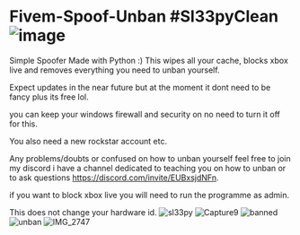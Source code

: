 # Fivem-Spoof-Unban  #Sl33pyClean                                            ![image](https://user-images.githubusercontent.com/116701630/198017571-2b5e803e-a037-4547-8796-50d45ec2a835.png)

Simple Spoofer Made with Python :) This wipes all your cache, blocks xbox live and removes everything you need to unban yourself.

Expect updates in the near future but at the moment it dont need to be fancy plus its free lol.

you can keep your windows firewall and security on no need to turn it off for this.

You also need a new rockstar account etc.

Any problems/doubts or confused on how to unban yourself feel free to join my discord i have a channel dedicated to teaching you on how to unban or to ask questions https://discord.com/invite/EUBxsjdNFn.

if you want to block xbox live you will need to run the programme as admin.

This does not change your hardware id.
![sl33py](https://user-images.githubusercontent.com/116701630/202930335-c1f138cc-eb1d-483d-8612-bb8e85a7294e.PNG)
![Capture9](https://user-images.githubusercontent.com/116701630/198208733-cf4b3441-54ad-4dd3-a273-daf39ddb71bc.PNG)
![banned](https://user-images.githubusercontent.com/116701630/200037598-31d1cacb-8bfd-4a18-9ef3-18b48be5f608.PNG)
![unban](https://user-images.githubusercontent.com/116701630/200037619-91b09f36-0252-47fb-96ac-0e1774027376.PNG)
![IMG_2747](https://user-images.githubusercontent.com/116701630/198274073-41a74509-0919-4e30-a907-12bcd23a3d32.png)
